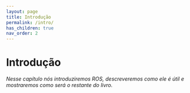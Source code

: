 ```yaml
---
layout: page
title: Introdução
permalink: /intro/
has_children: true
nav_order: 2
---
```


# Introdução

*Nesse capítulo nós introduziremos ROS, descreveremos como ele é útil e mostraremos como será o restante do livro.*
